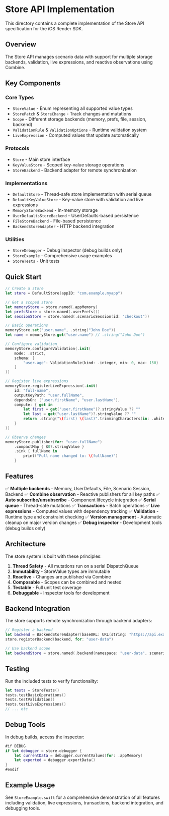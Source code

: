 # Store API Implementation

This directory contains a complete implementation of the Store API specification for the iOS Render SDK.

## Overview

The Store API manages scenario data with support for multiple storage backends, validation, live expressions, and reactive observations using Combine.

## Key Components

### Core Types
- `StoreValue` - Enum representing all supported value types
- `StorePatch` & `StoreChange` - Track changes and mutations
- `Scope` - Different storage backends (memory, prefs, file, session, backend)
- `ValidationRule` & `ValidationOptions` - Runtime validation system
- `LiveExpression` - Computed values that update automatically

### Protocols
- `Store` - Main store interface
- `KeyValueStore` - Scoped key-value storage operations
- `StoreBackend` - Backend adapter for remote synchronization

### Implementations
- `DefaultStore` - Thread-safe store implementation with serial queue
- `DefaultKeyValueStore` - Key-value store with validation and live expressions
- `MemoryStoreBackend` - In-memory storage
- `UserDefaultsStoreBackend` - UserDefaults-based persistence
- `FileStoreBackend` - File-based persistence
- `BackendStoreAdapter` - HTTP backend integration

### Utilities
- `StoreDebugger` - Debug inspector (debug builds only)
- `StoreExample` - Comprehensive usage examples
- `StoreTests` - Unit tests

## Quick Start

```swift
// Create a store
let store = DefaultStore(appID: "com.example.myapp")

// Get a scoped store
let memoryStore = store.named(.appMemory)
let prefsStore = store.named(.userPrefs())
let sessionStore = store.named(.scenarioSession(id: "checkout"))

// Basic operations
memoryStore.set("user.name", .string("John Doe"))
let name = memoryStore.get("user.name") // .string("John Doe")

// Configure validation
memoryStore.configureValidation(.init(
    mode: .strict,
    schema: [
        "user.age": ValidationRule(kind: .integer, min: 0, max: 150)
    ]
))

// Register live expressions
memoryStore.registerLiveExpression(.init(
    id: "full-name",
    outputKeyPath: "user.fullName",
    dependsOn: ["user.firstName", "user.lastName"],
    compute: { get in
        let first = get("user.firstName")?.stringValue ?? ""
        let last = get("user.lastName")?.stringValue ?? ""
        return .string("\(first) \(last)".trimmingCharacters(in: .whitespaces))
    }
))

// Observe changes
memoryStore.publisher(for: "user.fullName")
    .compactMap { $0?.stringValue }
    .sink { fullName in
        print("Full name changed to: \(fullName)")
    }
```

## Features

✅ **Multiple backends** - Memory, UserDefaults, File, Scenario Session, Backend
✅ **Combine observation** - Reactive publishers for all key paths
✅ **Auto subscribe/unsubscribe** - Component lifecycle integration
✅ **Serial queue** - Thread-safe mutations
✅ **Transactions** - Batch operations
✅ **Live expressions** - Computed values with dependency tracking
✅ **Validation** - Runtime type and constraint checking
✅ **Version management** - Automatic cleanup on major version changes
✅ **Debug inspector** - Development tools (debug builds only)

## Architecture

The store system is built with these principles:

1. **Thread Safety** - All mutations run on a serial DispatchQueue
2. **Immutability** - StoreValue types are immutable
3. **Reactive** - Changes are published via Combine
4. **Composable** - Scopes can be combined and nested
5. **Testable** - Full unit test coverage
6. **Debuggable** - Inspector tools for development

## Backend Integration

The store supports remote synchronization through backend adapters:

```swift
// Register a backend
let backend = BackendStoreAdapter(baseURL: URL(string: "https://api.example.com")!)
store.registerBackend(backend, for: "user-data")

// Use backend scope
let backendStore = store.named(.backend(namespace: "user-data", scenarioID: "session-123"))
```

## Testing

Run the included tests to verify functionality:

```swift
let tests = StoreTests()
tests.testBasicOperations()
tests.testValidation()
tests.testLiveExpressions()
// ... etc
```

## Debug Tools

In debug builds, access the inspector:

```swift
#if DEBUG
if let debugger = store.debugger {
    let currentData = debugger.currentValues(for: .appMemory)
    let exported = debugger.exportData()
}
#endif
```

## Example Usage

See `StoreExample.swift` for a comprehensive demonstration of all features including validation, live expressions, transactions, backend integration, and debugging tools.